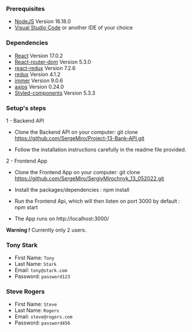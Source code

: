 ### Prerequisites
- [NodeJS](https://nodejs.org/en/)  Version 16.18.0 
- [Visual Studio Code](https://code.visualstudio.com/) or another IDE of your choice
### Dependencies
- [React](https://reactjs.org/) Version 17.0.2
- [React-router-dom](https://v5.reactrouter.com/web/guides/quick-start) Version 5.3.0
- [react-redux](https://react-redux.js.org/) Version 7.2.6
- [redux](https://redux.js.org/) Version 4.1.2
- [immer](https://www.npmjs.com/package/immer) Version 9.0.6
- [axios](https://axios-http.com/docs/intro) Version 0.24.0
- [Styled-components](https://styled-components.com/) Version 5.3.3

### Setup's steps

1 - Backend API
 - Clone the Backend API on your computer:
    git clone https://github.com/SergeMiro/Project-13-Bank-API.git

 - Follow the installation instructions carefully in the readme file provided.

2 - Frontend App
 - Clone the Frontend App on your computer:
    git clone https://github.com/SergeMiro/SergiyMirochnyk_13_052022.git

 - Install the packages/dependencies : npm install

 - Run the Frontend Api, which will then listen on port 3000 by default : npm start

 - The App runs on http://localhost:3000/

**Warning !** Currently only 2 users.

### Tony Stark
- First Name: `Tony`
- Last Name: `Stark`
- Email: `tony@stark.com`
- Password: `password123`
### Steve Rogers
- First Name: `Steve`
- Last Name: `Rogers`
- Email: `steve@rogers.com`
- Password: `password456`

